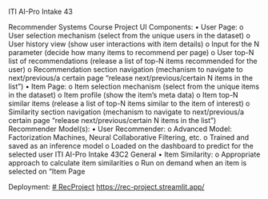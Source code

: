 ITI AI-Pro
Intake 43

Recommender Systems Course Project
UI Components:
• User Page:
o User selection mechanism (select from the unique users in the dataset)
o User history view (show user interactions with item details)
o Input for the N parameter (decide how many items to recommend per page)
o User top-N list of recommendations (release a list of top-N items recommended
for the user)
o Recommendation section navigation (mechanism to navigate to next/previous/a
certain page “release next/previous/certain N items in the list”)
• Item Page:
o Item selection mechanism (select from the unique items in the dataset)
o Item profile (show the item’s meta data)
o Item top-N similar items (release a list of top-N items similar to the item of
interest)
o Similarity section navigation (mechanism to navigate to next/previous/a certain
page “release next/previous/certain N items in the list”)
Recommender Model(s):
• User Recommender:
o Advanced Model: Factorization Machines, Neural Collaborative Filtering, etc.
o Trained and saved as an inference model
o Loaded on the dashboard to predict for the selected user
ITI AI-Pro
Intake 43C2 General
• Item Similarity:
o Appropriate approach to calculate item similarities
o Run on demand when an item is selected on “Item Page

Deployment: [# RecProject](https://rec-project.streamlit.app/) https://rec-project.streamlit.app/
